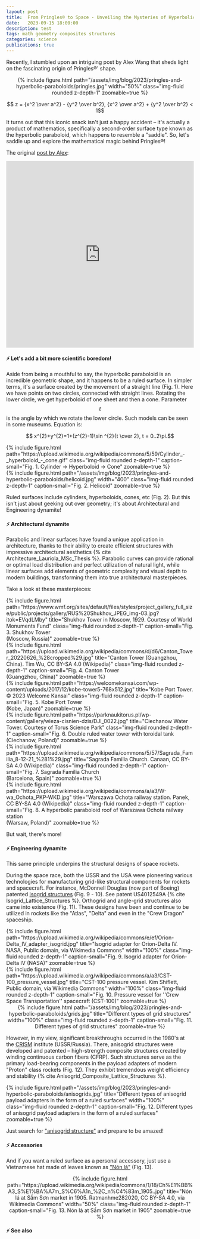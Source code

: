 ```yaml
---
layout: post
title:  From Pringles® to Space - Unveiling the Mysteries of Hyperbolic Paraboloids and Magic Linear Structures
date:   2023-09-15 18:00:00
description: test
tags: math geometry composites structures
categories: science
publications: true
---
```


Recently, I stumbled upon an intriguing post by Alex Wang that sheds light on the fascinating origin of Pringles®' shape.

<center>
{% include figure.html
path="/assets/img/blog/2023/pringles-and-hyperbolic-paraboloids/pringles.jpg"
width="50%"
class="img-fluid rounded z-depth-1"
zoomable=true %}
</center>

$$ z = {x^2 \over a^2} - {y^2 \over b^2}, {x^2 \over a^2} + {y^2 \over b^2} < 1$$

It turns out that this iconic snack isn't just a happy accident – it's actually a product of mathematics, specifically a second-order surface type known as the hyperbolic paraboloid, which happens to resemble a "saddle". So, let's saddle up and explore the mathematical magic behind Pringles®!

The original [post by Alex](https://www.linkedin.com/embed/feed/update/urn:li:share:7102229703553384448):

<iframe src="https://www.linkedin.com/embed/feed/update/urn:li:share:7102229703553384448" height="500" width="100%" frameborder="0" allowfullscreen="" title="Alex's post"></iframe>

<br/>

#### ⚡️ Let's add a bit more scientific boredom!

Aside from being a mouthful to say, the hyperbolic paraboloid is an incredible geometric shape, and it happens to be a ruled surface. In simpler terms, it's a surface created by the movement of a straight line (Fig. 1). Here we have points on two circles, connected with straight lines. Rotating the lower circle, we get hyperboloid of one sheet and then a cone. Parameter $$t$$ is the angle by which we rotate the lower circle. Such models can be seen in some museums. Equation is: 

$$ x^{2}+y^{2}=1+(z^{2}-1)\sin ^{2}{t \over 2}, t = 0..2\pi.$$

<div class="row mt-3">
    <div class="col-sm mt-3 mt-md-0">
        {% include figure.html
        path="https://upload.wikimedia.org/wikipedia/commons/5/59/Cylinder_-_hyperboloid_-_cone.gif"
        class="img-fluid rounded z-depth-1"
        caption-small="Fig. 1. Cylinder -> Hyperboloid -> Cone"
        zoomable=true %}
    </div>
    <div class="col-sm mt-3 mt-md-0">
        {% include figure.html
        path="/assets/img/blog/2023/pringles-and-hyperbolic-paraboloids/helicoid.jpg"
        width="400"
        class="img-fluid rounded z-depth-1"
        caption-small="Fig. 2. Helicoid"
        zoomable=true %}
    </div>
</div>

Ruled surfaces include cylinders, hyperboloids, cones, etc (Fig. 2). But this isn't just about geeking out over geometry; it's about Architectural and Engineering dynamite!

#### ⚡️ Architectural dynamite

Parabolic and linear surfaces have found a unique application in architecture, thanks to their ability to create efficient structures with impressive architectural aesthetics {% cite Architecture_Lauriola_MSc_Thesis %}. Parabolic curves can provide rational or optimal load distribution and perfect utilization of natural light, while linear surfaces add elements of geometric complexity and visual depth to modern buildings, transforming them into true architectural masterpieces.

Take a look at these masterpieces:

<div class="row mt-3">
    <div class="col-sm mt-3 mt-md-0">
        {% include figure.html 
        path="https://www.wmf.org/sites/default/files/styles/project_gallery_full_size/public/projects/gallery/RUS%20Shukhov_JPEG_img-03.jpg?itok=EVqdLMby"
        title="Shukhov Tower in Moscow, 1929. Courtesy of World Monuments Fund"
        class="img-fluid rounded z-depth-1"
        caption-small="Fig. 3. Shukhov Tower<br>(Moscow, Russia)"
        zoomable=true %}
    </div>
    <div class="col-sm mt-3 mt-md-0">
        {% include figure.html
        path="https://upload.wikimedia.org/wikipedia/commons/d/d6/Canton_Tower_20220626_%28cropped%29.jpg"
        title="Canton Tower (Guangzhou, China). Tim Wu, CC BY-SA 4.0 (Wikipedia)"
        class="img-fluid rounded z-depth-1"
        caption-small="Fig. 4. Canton Tower<br>(Guangzhou, China)"
        zoomable=true %}
    </div>
    <div class="col-sm mt-3 mt-md-0">
        {% include figure.html
        path="https://welcomekansai.com/wp-content/uploads/2017/12/kobe-tower5-768x512.jpg"
        title="Kobe Port Tower. © 2023 Welcome Kansai"
        class="img-fluid rounded z-depth-1"
        caption-small="Fig. 5. Kobe Port Tower<br>(Kobe, Japan)"
        zoomable=true %}
    </div>
</div>
<div class="row mt-3">
    <div class="col-sm mt-3 mt-md-0">
        {% include figure.html
        path="https://parknaukitorus.pl/wp-content/gallery/wieza-cisnien-dzis/DJI_0022.jpg" 
        title="Ciechanow Water Tower. Courtesy of Torus Science Park"
        class="img-fluid rounded z-depth-1"
        caption-small="Fig. 6. Double ruled water tower with toroidal tank<br>(Ciechanow, Poland)"
        zoomable=true %}
    </div>
    <div class="col-sm mt-3 mt-md-0">
        {% include figure.html
        path="https://upload.wikimedia.org/wikipedia/commons/5/57/Sagrada_Familia_8-12-21_%281%29.jpg"
        title="Sagrada Familia Church. Canaan, CC BY-SA 4.0 (Wikipedia)"
        class="img-fluid rounded z-depth-1"
        caption-small="Fig. 7. Sagrada Familia Church<br>(Barcelona, Spain)"
        zoomable=true %}
    </div>
    <div class="col-sm mt-3 mt-md-0">
        {% include figure.html
        path="https://upload.wikimedia.org/wikipedia/commons/a/a3/W-wa_Ochota_PKP-WKD.jpg"
        title="Warszawa Ochota railway station. Panek, CC BY-SA 4.0 (Wikipedia)"
        class="img-fluid rounded z-depth-1"
        caption-small="Fig. 8. A hyperbolic paraboloid roof of Warszawa Ochota railway station<br>(Warsaw, Poland)"
        zoomable=true %}
    </div>
</div>

But wait, there's more! 

#### ⚡️ Engineering dynamite

This same principle underpins the structural designs of space rockets. 

During the space race, both the USSR and the USA were pioneering various technologies for manufacturing grid-like structural components for rockets and spacecraft. For instance, McDonnell Douglas (now part of Boeing) patented [isogrid structures](https://en.wikipedia.org/wiki/Isogrid) (Fig. 9 - 10). See patent US4012549A {% cite Isogrid_Lattice_Structures %}. Orthogrid and angle-grid structures also came into existence (Fig. 11). These designs have been and continue to be utilized in rockets like the "Atlas", "Delta" and even in the "Crew Dragon" spaceship.

<div class="row mt-3">
    <div class="col-sm mt-3 mt-md-0">
        {% include figure.html
        path="https://upload.wikimedia.org/wikipedia/commons/e/ef/Orion-Delta_IV_adapter_isogrid.jpg"
        title="Isogrid adapter for Orion-Delta IV. NASA, Public domain, via Wikimedia Commons"
        width="100%"
        class="img-fluid rounded z-depth-1"
        caption-small="Fig. 9. Isogrid adapter for Orion-Delta IV (NASA)"
        zoomable=true %}
    </div>
    <div class="col-sm mt-3 mt-md-0">
        {% include figure.html
        path="https://upload.wikimedia.org/wikipedia/commons/a/a3/CST-100_pressure_vessel.jpg"
        title="CST-100 pressure vessel. Kim Shiflett, Public domain, via Wikimedia Commons"
        width="100%"
        class="img-fluid rounded z-depth-1"
        caption-small="Fig. 10. Pressure vessel for ''Crew Space Transportation'' spacecraft (CST-100)"
        zoomable=true %}
    </div>
</div>

<center>
{% include figure.html
path="/assets/img/blog/2023/pringles-and-hyperbolic-paraboloids/grids.jpg"
title="Different types of grid structures"
width="100%"
class="img-fluid rounded z-depth-1"
caption-small="Fig. 11. Different types of grid structures"
zoomable=true %}
</center>

However, in my view, significant breakthroughs occurred in the 1980's at the [CRISM](https://www.tsniism.ru/en/index.htm) institute (USSR/Russia). There, anisogrid structures were developed and patented – high-strength composite structures created by winding continuous carbon fibers (CFRP). Such structures serve as the primary load-bearing components in the payload adapters of modern "Proton" class rockets (Fig. 12). They exhibit tremendous weight efficiency and stability {% cite Anisogrid_Composite_Lattice_Structures %}.

<div class="row mt-3">
    <div class="col-sm mt-3 mt-md-0">
        {% include figure.html
        path="/assets/img/blog/2023/pringles-and-hyperbolic-paraboloids/anisogrids.jpg"
        title="Different types of anisogrid payload adapters in the form of a ruled surfaces"
        width="100%"
        class="img-fluid rounded z-depth-1"
        caption-small="Fig. 12. Different types of anisogrid payload adapters in the form of a ruled surfaces"
        zoomable=true %}
    </div>
</div>

Just search for ["anisogrid structure"](https://www.google.com/search?q=anisogrid+structure) and prepare to be amazed!

#### ⚡️ Accessories

And if you want a ruled surface as a personal accessory, just use a Vietnamese hat made of leaves known as ["Nón lá"](https://en.wikipedia.org/wiki/N%C3%B3n_l%C3%A1) (Fig. 13).

<div class="row mt-3">
    <div class="col-sm mt-3 mt-md-0">
        <center>
        {% include figure.html
        path="https://upload.wikimedia.org/wikipedia/commons/1/18/Ch%E1%BB%A3_S%E1%BA%A7m_S%C6%A1n_%2C_n%C4%83m_1905..jpg"
        title="Nón lá at Sầm Sơn market in 1905. Ratmanhme282020, CC BY-SA 4.0, via Wikimedia Commons"
        width="50%"
        class="img-fluid rounded z-depth-1"
        caption-small="Fig. 13. Nón lá at Sầm Sơn market in 1905"
        zoomable=true %}
        </center>
    </div>
</div>

#### ⚡️ See also